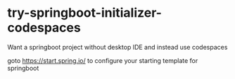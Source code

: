 # try-springboot-initializer-codespaces
Want a springboot project without desktop IDE and instead use codespaces

goto https://start.spring.io/ to configure your starting template for springboot
